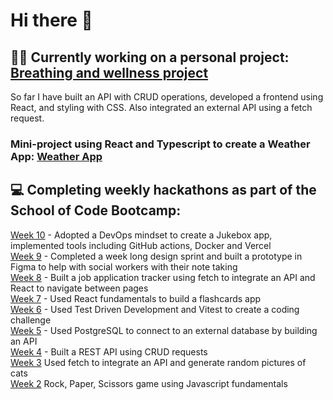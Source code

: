<h1> Hi there 👋 </h1>

<h2><strong>🧘‍♀️ Currently working on a personal project:</strong> <a href="https://github.com/graceoreilly/breathing_project">Breathing and wellness project</a></h2>
<p>So far I have built an API with CRUD operations, developed a frontend using React, and styling with CSS. Also integrated an external API using a fetch request.</p>
<h3>Mini-project using React and Typescript to create a Weather App: <a href="https://github.com/graceoreilly/weather-app-typescript">Weather App</a></h3>

 <h2><strong>💻 Completing weekly hackathons as part of the School of Code Bootcamp:</strong></h2>

<a href="https://github.com/SchoolOfCode/week-10-hackathon-rhythm-coders">Week 10</a><span> - Adopted a DevOps mindset to create a Jukebox app, implemented tools including GitHub actions, Docker and Vercel</span><br>
<a href="https://www.figma.com/proto/s7PHMAP0qg31N2CRfLlnr6/Team-4?page-id=0%3A1&node-id=2144-2598&viewport=-11826%2C-3662%2C0.13&t=szbSBsfsJq10Dpdg-1&scaling=scale-down&content-scaling=fixed&starting-point-node-id=2144%3A2598&show-proto-sidebar=1">Week 9</a><span> - Completed a week long design sprint and built a prototype in Figma to help with social workers with their note taking</span><br>
<a href="https://github.com/SchoolOfCode/week-8-hackathon-i-am-immutable">Week 8</a><span> - Built a job application tracker using fetch to integrate an API and React to navigate between pages</span><br>
<a href="https://github.com/SchoolOfCode/week-7-hackathon-room-9-dgt">Week 7</a><span> - Used React fundamentals to build a flashcards app</span><br>
<a href="https://github.com/SchoolOfCode/week-6-hackathon-graceoreilly">Week 6</a><span> - Used Test Driven Development and Vitest to create a coding challenge</span><br>
<a href="https://github.com/SchoolOfCode/week-5-hackathon-sgs_room_10">Week 5</a><span> - Used PostgreSQL to connect to an external database by building an API</span><br>
<a href="https://github.com/SchoolOfCode/week-4-rest-api-hackathon-bc18-room-10">Week 4</a><span> - Built a REST API using CRUD requests</span><br>
<a href="https://github.com/SchoolOfCode/week-3-hackathon-css-room-6">Week 3</a><span> Used fetch to integrate an API and generate random pictures of cats</span><br>
<a href="https://github.com/SchoolOfCode/week-2-hackathon-rock-paper-scissors-bc18-team9">Week 2</a><span> Rock, Paper, Scissors game using Javascript fundamentals</span><br>







<!--
**graceoreilly/graceoreilly** is a ✨ _special_ ✨ repository because its `README.md` (this file) appears on your GitHub profile.

Here are some ideas to get you started:

- 🔭 I’m currently working on ...
- 🌱 I’m currently learning ...
- 👯 I’m looking to collaborate on ...
- 🤔 I’m looking for help with ...
- 💬 Ask me about ...
- 📫 How to reach me: ...
- 😄 Pronouns: ...
- ⚡ Fun fact: ...
-->
